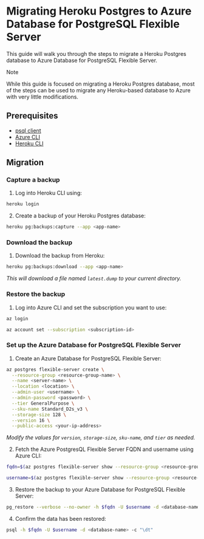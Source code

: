 # Migrating Heroku Postgres to Azure Database for PostgreSQL Flexible Server

This guide will walk you through the steps to migrate a Heroku Postgres database to Azure Database for PostgreSQL Flexible Server.

> [!NOTE]
> While this guide is focused on migrating a Heroku Postgres database, most of the steps can be used to migrate any Heroku-based database to Azure with very little modifications.

## Prerequisites

- [psql client](https://www.postgresql.org/download/)
- [Azure CLI](https://docs.microsoft.com/en-us/cli/azure/install-azure-cli)
- [Heroku CLI](https://devcenter.heroku.com/articles/heroku-cli)

## Migration

### Capture a backup

1. Log into Heroku CLI using:

```bash
heroku login
```

2. Create a backup of your Heroku Postgres database:

```bash
heroku pg:backups:capture --app <app-name>
```

### Download the backup

1. Download the backup from Heroku:

```bash
heroku pg:backups:download --app <app-name>
```

_This will download a file named `latest.dump` to your current directory._

### Restore the backup

1. Log into Azure CLI and set the subscription you want to use:

```bash
az login
```

```bash
az account set --subscription <subscription-id>
```

### Set up the Azure Database for PostgreSQL Flexible Server

1. Create an Azure Database for PostgreSQL Flexible Server:

```bash
az postgres flexible-server create \
  --resource-group <resource-group-name> \
  --name <server-name> \
  --location <location> \
  --admin-user <username> \
  --admin-password <password> \
  --tier GeneralPurpose \
  --sku-name Standard_D2s_v3 \
  --storage-size 128 \
  --version 16 \
  --public-access <your-ip-address>
```

_Modify the values for `version`, `storage-size`, `sku-name`, and `tier` as needed._

2. Fetch the Azure PostgresQL Flexible Server FQDN and username using Azure CLI:

```bash
fqdn=$(az postgres flexible-server show --resource-group <resource-group-name> --name <server-name> --query "fullyQualifiedDomainName" --output tsv)
```

```bash
username=$(az postgres flexible-server show --resource-group <resource-group-name> --name <server-name> --query "administratorLogin" --output tsv)
```

3. Restore the backup to your Azure Database for PostgreSQL Flexible Server:

```bash
pg_restore --verbose --no-owner -h $fqdn -U $username -d <database-name> latest.dump
```

4. Confirm the data has been restored:

```bash
psql -h $fqdn -U $username -d <database-name> -c "\dt"
```
